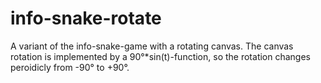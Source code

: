 info-snake-rotate
=================

A variant of the info-snake-game with a rotating canvas. The canvas rotation is implemented by a 90°*sin(t)-function, so the rotation changes peroidicly from -90° to +90°. 
